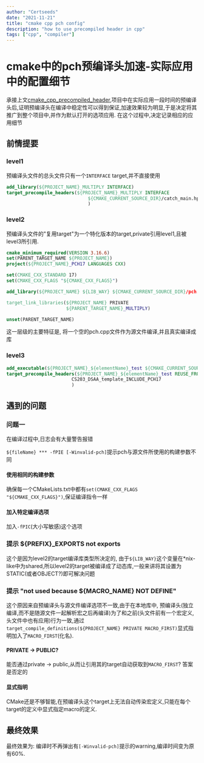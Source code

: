 ```yaml
---
author: "Certseeds"
date: "2021-11-21"
title: "cmake cpp pch config"
description: "how to use precompiled header in cpp"
tags: ["cpp", "compiler"]
---
```


# cmake中的pch预编译头加速-实际应用中的配置细节

承接上文[cmake_cpp_precompiled_header](http://certseeds.github.io/Certseeds/posts/2021/cmake_cpp_precompiled_header),项目中在实际应用一段时间的预编译头后,证明预编译头在编译中稳定性可以得到保证,加速效果较为明显,于是决定将其推广到整个项目中,并作为默认打开的选项应用. 在这个过程中,决定记录相应的应用细节

## 前情提要

### level1

预编译头文件的总头文件只有一个`INTERFACE` target,并不直接使用

``` cmake
add_library(${PROJECT_NAME}_MULTIPLY INTERFACE)
target_precompile_headers(${PROJECT_NAME}_MULTIPLY INTERFACE
                              ${CMAKE_CURRENT_SOURCE_DIR}/catch_main.hpp
                              )
```

### level2

预编译头文件的"复用target"为一个特化版本的target,private引用level1,且被level3所引用.

``` cmake
cmake_minimum_required(VERSION 3.16.6)
set(PARENT_TARGET_NAME ${PROJECT_NAME})
project(${PROJECT_NAME}_PCH17 LANGUAGES CXX)

set(CMAKE_CXX_STANDARD 17)
set(CMAKE_CXX_FLAGS "${CMAKE_CXX_FLAGS}")

add_library(${PROJECT_NAME} ${LIB_WAY} ${CMAKE_CURRENT_SOURCE_DIR}/pch.cpp)

target_link_libraries(${PROJECT_NAME} PRIVATE
                      ${PARENT_TARGET_NAME}_MULTIPLY)

unset(PARENT_TARGET_NAME)
```

这一层级的主要特征是, 将一个空的pch.cpp文件作为源文件编译,并且真实编译成库

### level3

``` cmake
add_executable(${PROJECT_NAME}_${elementName}_test ${CMAKE_CURRENT_SOURCE_DIR}/${PROJECT_ORDER}_${elementName}_test.cpp)
target_precompile_headers(${PROJECT_NAME}_${elementName}_test REUSE_FROM
                        CS203_DSAA_template_INCLUDE_PCH17
                        )
```

## 遇到的问题

### 问题一

在编译过程中,日志会有大量警告报错

`${fileName} *** -fPIE [-Winvalid-pch]`提示pch与源文件所使用的构建参数不同

#### 使用相同的构建参数

确保每一个CMakeLists.txt中都有`set(CMAKE_CXX_FLAGS "${CMAKE_CXX_FLAGS}")`,保证编译指令一样

#### 加入特定编译选项

加入`-fPIC`(大小写敏感)这个选项

### 提示 ${PREFIX}_EXPORTS not exports

这个是因为level2的target编译库类型所决定的, 由于`${LIB_WAY}`这个变量在*nix-like中为shared,所以level2的target被编译成了动态库,一般来讲将其设置为STATIC(或者OBJECT?)即可解决问题

### 提示 "not used because ${MACRO_NAME} NOT DEFINE"

这个原因来自预编译头与源文件编译选项不一致,由于在本地库中, 预编译头(独立编译,而不是随源文件一起解析宏之后再编译)为了和之前(头文件前有一个宏定义,头文件中也有应用)行为一致,通过`target_compile_definitions(${PROJECT_NAME} PRIVATE MACRO_FIRST)`显式指明加入了`MACRO_FIRST`(化名).

#### PRIVATE -> PUBLIC?

能否通过private -> public,从而让引用其的target自动获取到`MACRO_FIRST`? 答案是否定的

#### 显式指明

CMake还是不够智能,在预编译头这个target上无法自动传染宏定义,只能在每个target的定义中显式指定macro的定义.

## 最终效果

最终效果为: 编译时不再弹出有`[-Winvalid-pch]`提示的warning,编译时间变为原有60%.